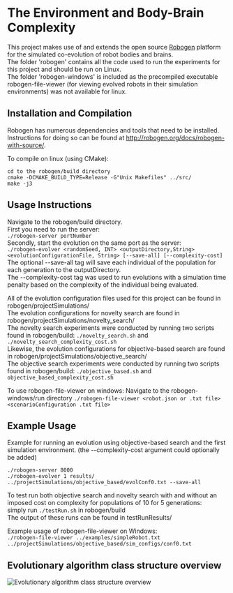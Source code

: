 # The Environment and Body-Brain Complexity

This project makes use of and extends the open source [Robogen](https://github.com/lis-epfl/robogen) platform for the simulated co-evolution of robot bodies and brains.  
The folder 'robogen' contains all the code used to run the experiments for this project and should be run on Linux.  
The folder 'robogen-windows' is included as the precompiled executable robogen-file-viewer (for viewing evolved robots in their simulation environments) was not available for linux.  

## Installation and Compilation

Robogen has numerous dependencies and tools that need to be installed. Instructions for doing so can be found at http://robogen.org/docs/robogen-with-source/.  

To compile on linux (using CMake):  
```
cd to the robogen/build directory
cmake -DCMAKE_BUILD_TYPE=Release -G"Unix Makefiles" ../src/
make -j3
```
## Usage Instructions
Navigate to the robogen/build directory.  
First you need to run the server:  
`./robogen-server portNumber`  
Secondly, start the evolution on the same port as the server:  
`./robogen-evolver <randomSeed, INT> <outputDirectory,String> <evolutionConfigurationFile, String> [--save-all] [--complexity-cost] ` 
The optional --save-all tag will save each individual of the population for each generation to the outputDirectory.  
The --complexity-cost tag was used to run evolutions with a simulation time penalty based on the complexity of the individual being evaluated.  

All of the evolution configuration files used for this project can be found in robogen/projectSimulations/  
The evolution configurations for novelty search are found in robogen/projectSimulations/novelty_search/  
The novelty search experiments were conducted by running two scripts found in robogen/build: `./novelty_search.sh` and `./novelty_search_complexity_cost.sh`  
Likewise, the evolution configurations for objective-based search are found in robogen/projectSimulations/objective_search/  
The objective search experiments were conducted by running two scripts found in robogen/build: `./objective_based.sh` and `objective_based_complexity_cost.sh`  

To use robogen-file-viewer on windows:
Navigate to the robogen-windows/run directory
`./robogen-file-viewer <robot.json or .txt file> <scenarioConfiguration .txt file>`

## Example Usage
Example for running an evolution using objective-based search and the first simulation environment. (the --complexity-cost argument could optionally be added)  
```
./robogen-server 8000  
./robogen-evolver 1 results/ ../projectSimulations/objective_based/evolConf0.txt --save-all  
```
  
To test run both objective search and novelty search with and without an imposed cost on complexity for populations of 10 for 5 generations:  
simply run `./testRun.sh` in robogen/build  
The output of these runs can be found in testRunResults/  
  
Example usage of robogen-file-viewer on Windows:  
`./robogen-file-viewer ../examples/simpleRobot.txt ../projectSimulations/objective_based/sim_configs/conf0.txt`  

## Evolutionary algorithm class structure overview
![Evolutionary algorithm class structure overview](https://github.com/BrookeSte/EVOBAB/blob/master/ClassUseDiagram.png)
